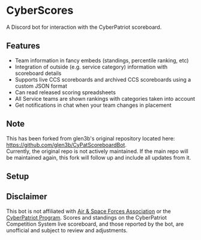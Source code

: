 # CyberScores

A Discord bot for interaction with the CyberPatriot scoreboard.

## Features
  * Team information in fancy embeds (standings, percentile ranking, etc)
  * Integration of outside (e.g. service category) information with scoreboard details
  * Supports live CCS scoreboards and archived CCS scoreboards using a custom JSON format 
  * Can read released scoring spreadsheets
  * All Service teams are shown rankings with categories taken into account
  * Get notifications in chat when your team changes in placement

## Note
This has been forked from glen3b's original repository located here: https://github.com/glen3b/CyPatScoreboardBot. \
Currently, the original repo is not actively maintained. 
If the main repo will be maintained again, this fork will follow up and include all updates from it.

## Setup


## Disclaimer
This bot is not affiliated with [Air & Space Forces Association](https://www.afa.org/) or the [CyberPatriot Program](https://www.uscyberpatriot.org/). 
Scores and standings on the CyberPatriot Competition System live scoreboard, and those reported by the bot, are 
unofficial and subject to review and adjustments.